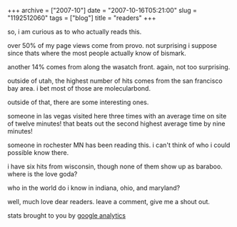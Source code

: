 +++
archive = ["2007-10"]
date = "2007-10-16T05:21:00"
slug = "1192512060"
tags = ["blog"]
title = "readers"
+++

so, i am curious as to who actually reads this.

over 50% of my page views come from provo. not surprising i suppose since
thats where the most people actually know of bismark.

another 14% comes from along the wasatch front. again, not too surprising.

outside of utah, the highest number of hits comes from the san francisco
bay area. i bet most of those are molecularbond.

outside of that, there are some interesting ones.

someone in las vegas visited here three times with an average time on site
of twelve minutes! that beats out the second highest average time by nine
minutes!

someone in rochester MN has been reading this. i can't think of who
i could possible know there.

i have six hits from wisconsin, though none of them show up as baraboo.
where is the love goda?

who in the world do i know in indiana, ohio, and maryland?

well, much love dear readers. leave a comment, give me a shout out.

stats brought to you by [google analytics][1]

[1]: http://www.google.com/analytics/


